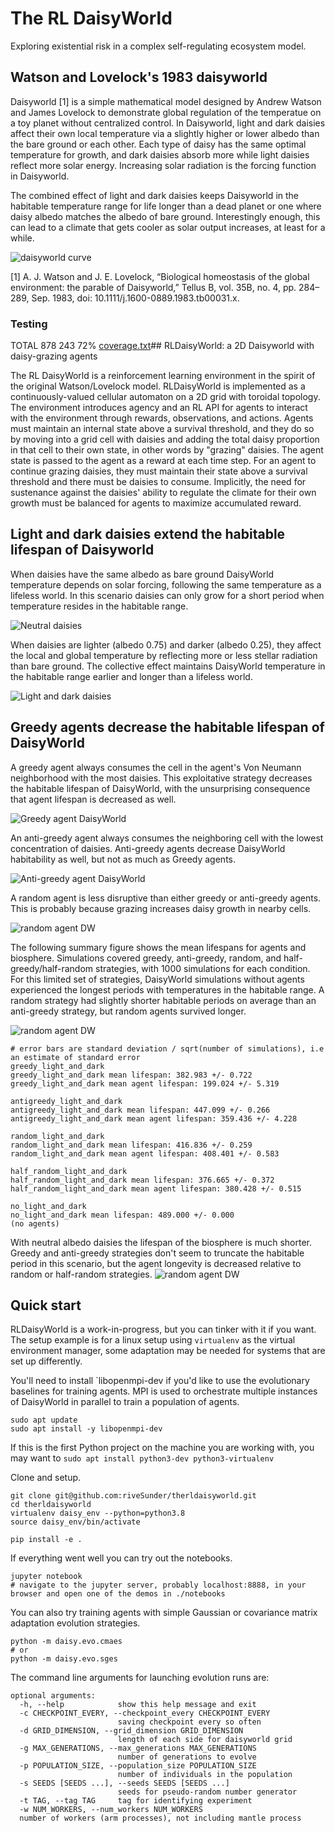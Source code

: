 # The RL DaisyWorld

Exploring existential risk in a complex self-regulating ecosystem model. 


## Watson and Lovelock's 1983 daisyworld

Daisyworld [1] is a simple mathematical model designed by Andrew Watson and James Lovelock to demonstrate global regulation of the temperatue on a toy planet without centralized control. In Daisyworld, light and dark daisies affect their own local temperature via a slightly higher or lower albedo than the bare ground or each other. Each type of daisy has the same optimal temperature for growth, and dark daisies absorb more while light daisies reflect more solar energy. Increasing solar radiation is the forcing function in Daisyworld. 

The combined effect of light and dark daisies keeps Daisyworld in the habitable temperature range for life longer than a dead planet or one where daisy albedo matches the albedo of bare ground. Interestingly enough, this can lead to a climate that gets cooler as solar output increases, at least for a while. 

![daisyworld curve](assets/simple_daisyworld.png)

[1] A. J. Watson and J. E. Lovelock, “Biological homeostasis of the global environment: the parable of Daisyworld,” Tellus B, vol. 35B, no. 4, pp. 284–289, Sep. 1983, doi: 10.1111/j.1600-0889.1983.tb00031.x.

### Testing 

TOTAL                                  878    243    72% [coverage.txt](coverage.txt)## RLDaisyWorld: a 2D Daisyworld with daisy-grazing agents

The RL DaisyWorld is a reinforcement learning environment in the spirit of the original Watson/Lovelock model. RLDaisyWorld is implemented as a continuously-valued cellular automaton on a 2D grid with toroidal topology. The environment introduces agency and an RL API for agents to interact with the environment through rewards, observations, and actions. Agents must maintain an internal state above a survival threshold, and they do so by moving into a grid cell with daisies and adding the total daisy proportion in that cell to their own state, in other words by "grazing" daisies. The agent state is passed to the agent as a reward at each time step. 
For an agent to continue grazing daisies, they must maintain their state above a survival threshold and there must be daisies to consume. Implicitly, the need for sustenance against the daisies' ability to regulate the climate for their own growth must be balanced for agents to maximize accumulated reward. 

<!--
Variations of Daisyworld in 2-dimensions have been implemented in several previous projects. (This list is not comprehensive as of March 2023):

* [Daisyworld in NetLogo](https://www.netlogoweb.org/launch#http://www.netlogoweb.org/assets/modelslib/Sample%20Models/Biology/Daisyworld.nlogo)
-->

## Light and dark daisies extend the habitable lifespan of Daisyworld

When daisies have the same albedo as bare ground DaisyWorld temperature depends on solar forcing, following the same temperature as a lifeless world. In this scenario daisies can only grow for a short period when temperature resides in the habitable range.  

![Neutral daisies](assets/greedy_demo_neutral_albedo_daisies_no_agent.gif)

When daisies are lighter (albedo 0.75) and darker (albedo 0.25), they affect the local and global temperature by reflecting more or less stellar radiation than bare ground. The collective effect maintains DaisyWorld temperature in the habitable range earlier and longer than a lifeless world. 

![Light and dark daisies](assets/greedy_demo_light_and_dark_daisies_no_agent.gif)

## Greedy agents decrease the habitable lifespan of DaisyWorld

A greedy agent always consumes the cell in the agent's Von Neumann neighborhood with the most daisies. This exploitative strategy decreases the habitable lifespan of DaisyWorld, with the unsurprising consequence that agent lifespan is decreased as well. 

![Greedy agent DaisyWorld](assets/greedy_demo_light_and_dark_daisies_greedy_agent.gif)

An anti-greedy agent always consumes the neighboring cell with the lowest concentration of daisies. Anti-greedy agents decrease DaisyWorld habitability as well, but not as much as Greedy agents. 

![Anti-greedy agent DaisyWorld](assets/greedy_demo_light_and_dark_daisies_antigreedy_agent.gif)

A random agent is less disruptive than either greedy or anti-greedy agents. This is probably because grazing increases daisy growth in nearby cells.

![random agent DW](assets/greedy_demo_light_and_dark_daisies_random_agent.gif)

The following summary figure shows the mean lifespans for agents and biosphere. Simulations covered greedy, anti-greedy, random, and half-greedy/half-random strategies, with 1000 simulations for each condition. For this limited set of strategies, DaisyWorld simulations without agents experienced the longest periods with temperatures in the habitable range. A random strategy had slightly shorter habitable periods on average than an anti-greedy strategy, but random agents survived longer. 

![random agent DW](assets/biosphere_longevity.png)

```
# error bars are standard deviation / sqrt(number of simulations), i.e an estimate of standard error
greedy_light_and_dark
greedy_light_and_dark mean lifespan: 382.983 +/- 0.722
greedy_light_and_dark mean agent lifespan: 199.024 +/- 5.319

antigreedy_light_and_dark
antigreedy_light_and_dark mean lifespan: 447.099 +/- 0.266
antigreedy_light_and_dark mean agent lifespan: 359.436 +/- 4.228

random_light_and_dark
random_light_and_dark mean lifespan: 416.836 +/- 0.259
random_light_and_dark mean agent lifespan: 408.401 +/- 0.583

half_random_light_and_dark
half_random_light_and_dark mean lifespan: 376.665 +/- 0.372
half_random_light_and_dark mean agent lifespan: 380.428 +/- 0.515

no_light_and_dark
no_light_and_dark mean lifespan: 489.000 +/- 0.000
(no agents)
```

With neutral albedo daisies the lifespan of the biosphere is much shorter. Greedy and anti-greedy strategies don't seem to truncate the habitable period in this scenario, but the agent longevity is decreased relative to random or half-random strategies. 
![random agent DW](assets/neutral_biosphere_longevity.png)

## Quick start

RLDaisyWorld is a work-in-progress, but you can tinker with it if you want. The setup example is for a linux setup using `virtualenv` as the virtual environment manager, some adaptation may be needed for systems that are set up differently. 

You'll need to install `libopenmpi-dev if you'd like to use the evolutionary baselines for training agents. MPI is used to orchestrate multiple instances of DaisyWorld in parallel to train a population of agents.

```
sudo apt update
sudo apt install -y libopenmpi-dev
```

If this is the first Python project on the machine you are working with, you may want to `sudo apt install python3-dev python3-virtualenv`

Clone and setup. 

```
git clone git@github.com:riveSunder/therldaisyworld.git
cd therldaisyworld
virtualenv daisy_env --python=python3.8
source daisy_env/bin/activate

pip install -e .
```

If everything went well you can try out the notebooks. 

```
jupyter notebook
# navigate to the jupyter server, probably localhost:8888, in your browser and open one of the demos in ./notebooks
```

You can also try training agents with simple Gaussian or covariance matrix adaptation evolution strategies. 

```
python -m daisy.evo.cmaes
# or
python -m daisy.evo.sges
```

The command line arguments for launching evolution runs are:

```
optional arguments:
  -h, --help            show this help message and exit
  -c CHECKPOINT_EVERY, --checkpoint_every CHECKPOINT_EVERY
                        saving checkpoint every so often
  -d GRID_DIMENSION, --grid_dimension GRID_DIMENSION
                        length of each side for daisyworld grid
  -g MAX_GENERATIONS, --max_generations MAX_GENERATIONS
                        number of generations to evolve
  -p POPULATION_SIZE, --population_size POPULATION_SIZE
                        number of individuals in the population
  -s SEEDS [SEEDS ...], --seeds SEEDS [SEEDS ...]
                        seeds for pseudo-random number generator
  -t TAG, --tag TAG     tag for identifying experiment
  -w NUM_WORKERS, --num_workers NUM_WORKERS 
  number of workers (arm processes), not including mantle process
```
